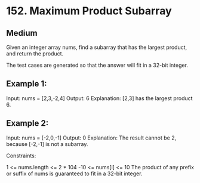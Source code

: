 # 152. Maximum Product Subarray

## Medium

Given an integer array nums, find a
subarray
that has the largest product, and return the product.

The test cases are generated so that the answer will fit in a 32-bit integer.

## Example 1:

Input: nums = [2,3,-2,4]
Output: 6
Explanation: [2,3] has the largest product 6.

## Example 2:

Input: nums = [-2,0,-1]
Output: 0
Explanation: The result cannot be 2, because [-2,-1] is not a subarray.

Constraints:

1 <= nums.length <= 2 \* 104
-10 <= nums[i] <= 10
The product of any prefix or suffix of nums is guaranteed to fit in a 32-bit integer.
